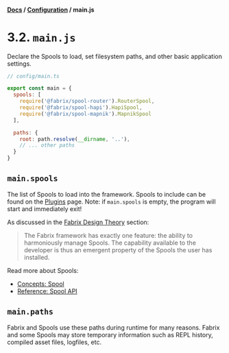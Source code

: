 #### [Docs](../../) / [Configuration](./) / main.js

# 3.2. `main.js`

Declare the Spools to load, set filesystem paths, and other basic application settings.

```js
// config/main.ts

export const main = {
  spools: [
    require('@fabrix/spool-router').RouterSpool,
    require('@fabrix/spool-hapi').HapiSpool,
    require('@fabrix/spool-mapnik').MapnikSpool
  ],

  paths: {
    root: path.resolve(__dirname, '..'),
    // ... other paths
  }
}
```

## `main.spools`

The list of Spools to load into the framework. Spools to include can be found on the [Plugins](http://fabrix.app/plugins) page. Note: if `main.spools` is empty, the program will start and immediately exit!

As discussed in the [Fabrix Design Theory](../ref/theory.md) section:

> The Fabrix framework has exactly one feature: the ability to harmoniously manage Spools.
> The capability available to the developer is thus an emergent property of the Spools the user has installed. 

Read more about Spools:
- [Concepts: Spool](../build/spool.md)
- [Reference: Spool API](../ref/spool.md)

## `main.paths`

Fabrix and Spools use these paths during runtime for many reasons. Fabrix and some Spools may store temporary information such as REPL history, compiled asset files, logfiles, etc.
